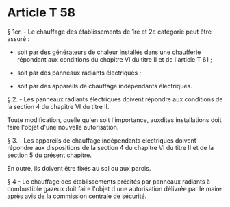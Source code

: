 # Article T 58

§ 1er. - Le chauffage des établissements de 1re et 2e catégorie peut être assuré :

- soit par des générateurs de chaleur installés dans une chaufferie répondant aux conditions du chapitre VI du titre II et de l'article T 61 ;

- soit par des panneaux radiants électriques ;

- soit par des appareils de chauffage indépendants électriques.

§ 2. - Les panneaux radiants électriques doivent répondre aux conditions de la section 4 du chapitre VI du titre II.

Toute modification, quelle qu'en soit l'importance, auxdites installations doit faire l'objet d'une nouvelle autorisation.

§ 3. - Les appareils de chauffage indépendants électriques doivent répondre aux dispositions de la section 4 du chapitre VI du titre II et de la section 5 du présent chapitre.

En outre, ils doivent être fixés au sol ou aux parois.

§ 4 - Le chauffage des établissements précités par panneaux radiants à combustible gazeux doit faire l'objet d'une autorisation délivrée par le maire après avis de la commission centrale de sécurité.

